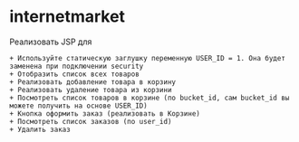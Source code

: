 # internetmarket
Реализовать JSP для

    + Используйте статическую заглушку переменную USER_ID = 1. Она будет заменена при подключении security
    + Отобразить список всех товаров
    + Реализовать добавление товара в корзину
    + Реализовать удаление товара из корзини
    + Посмотреть список товаров в корзине (по bucket_id, сам bucket_id вы можете получить на основе USER_ID)
    + Кнопка оформить заказ (реализовать в Корзине)
    + Посмотреть список заказов (по user_id)
    + Удалить заказ
